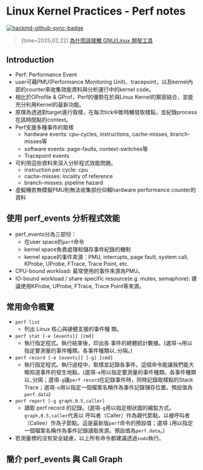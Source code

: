 # Linux Kernel Practices - Perf notes

[![hackmd-github-sync-badge](https://hackmd.io/yrTYDj3PRPKzUJcsRoLkiw/badge)](https://hackmd.io/yrTYDj3PRPKzUJcsRoLkiw)

> [time=2025,02,22]
> [為什麼該接觸 GNU/Linux 開發工具](https://hackmd.io/@sysprog/gnu-linux-dev/https%3A%2F%2Fhackmd.io%2F%40sysprog%2Flinux-perf)

## Introduction
* Perf: Performance Event
* user可藉PMU(Performance Monitoring Unit)、tracepoint，以及kernel內部的counter來收集效能資料與分析運行中的kernel code。
* 相比於OProfile & GProf，Perf的優勢在於與Linux Kernel的緊密結合，並能充分利用Kernel的最新功能。
* 原理為透過對target進行取樣，在每次tick中斷時觸發取樣點，並紀錄process在該時間點的context。
* Perf支援多種事件的取樣
    * hardware events: cpu-cycles, instructions, cache-misses, branch-misses等
    * software events: page-faults, context-switches等
    * Tracepoint events
* 可利用這些資料來深入分析程式效能問題。
    * instruction per cycle: cpu
    * cache-misses: locality of reference
    * branch-misses: pipeline hazard
* 虛擬機若無模擬PMU則無法收集部份仰賴hardware performance counter的資料

## 使用 perf_events 分析程式效能
* perf_events分為三部份：
    * 在user space的`perf`命令
    * kernel space負責處理和儲存事件紀錄的機制
    * kernel space的事件來源：PMU, interrupts, page fault, system call, KProbe, UProbe, FTrace, Trace Point, etc.
* CPU-bound workload: 最常使用的事件來源為PMU。
* IO-bound workload / share specific resource(e.g. mutex, semaphore): 建議使用KProbe, UProbe, FTrace, Trace Point等來源。

## 常用命令概覽
* `perf list`
    * 列出 Linux 核心與硬體支援的事件種 類。
* `perf stat [-e [events]] [cmd]`
    * 執行指定程式。執行結束後，印出各 事件的總體統計數據。(選項`-e`用以指定要測量的事件種類。各事件種類以`,`分隔。)
* `perf record [-e [events]] [-g] [cmd]`
    * 執行指定程式。執行過程中，取樣並記錄各事件。這個命令能讓我們能大略知道事件的發生地點。(選項`-e`用以指定要測量的事件種類。各事件種類以`,`分隔；選項`-g`讓`perf record`在記錄事件時，同時記錄取樣點的Stack Trace；選項`-o`用以指定一個檔案名稱作為事件記錄儲存位置。預設值為`perf.data`)
* `perf report [-g graph,0.5,caller]`
    * 讀取 perf record 的記錄。(選項`-g`用以指定樹狀圖的繪製方式。`graph,0.5,caller`代表以 呼叫者（Caller）作為親代節點，以被呼叫者（Callee）作為子節點。這是最新版`perf`命令的預設值；選項 `i`用以指定一個檔案名稱作為事件記錄讀取來源。預設值為`perf.data`。)
* 若測量標的沒有安全疑慮，以上所有命令都建議透過`sudo`執行。

## 簡介 perf_events 與 Call Graph

